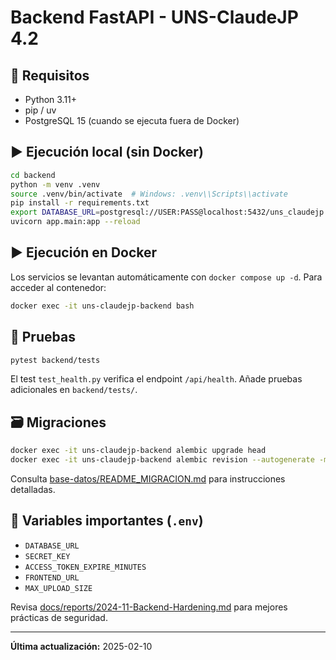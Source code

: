 # Backend FastAPI - UNS-ClaudeJP 4.2

## 🚀 Requisitos
- Python 3.11+
- pip / uv
- PostgreSQL 15 (cuando se ejecuta fuera de Docker)

## ▶️ Ejecución local (sin Docker)

```bash
cd backend
python -m venv .venv
source .venv/bin/activate  # Windows: .venv\\Scripts\\activate
pip install -r requirements.txt
export DATABASE_URL=postgresql://USER:PASS@localhost:5432/uns_claudejp
uvicorn app.main:app --reload
```

## ▶️ Ejecución en Docker

Los servicios se levantan automáticamente con `docker compose up -d`. Para acceder al contenedor:

```bash
docker exec -it uns-claudejp-backend bash
```

## 🧪 Pruebas

```bash
pytest backend/tests
```

El test `test_health.py` verifica el endpoint `/api/health`. Añade pruebas adicionales en `backend/tests/`.

## 🗃️ Migraciones

```bash
docker exec -it uns-claudejp-backend alembic upgrade head
docker exec -it uns-claudejp-backend alembic revision --autogenerate -m "describe change"
```

Consulta [base-datos/README_MIGRACION.md](../base-datos/README_MIGRACION.md) para instrucciones detalladas.

## 🔐 Variables importantes (`.env`)
- `DATABASE_URL`
- `SECRET_KEY`
- `ACCESS_TOKEN_EXPIRE_MINUTES`
- `FRONTEND_URL`
- `MAX_UPLOAD_SIZE`

Revisa [docs/reports/2024-11-Backend-Hardening.md](../docs/reports/2024-11-Backend-Hardening.md) para mejores prácticas de seguridad.

---

**Última actualización:** 2025-02-10
